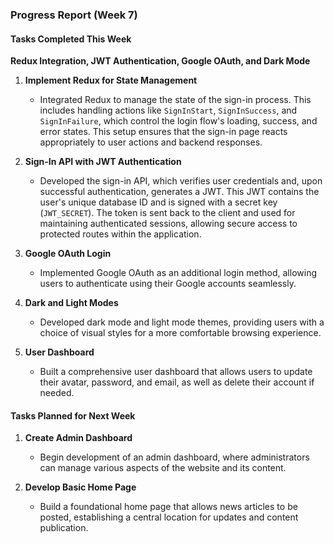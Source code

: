 ### Progress Report (Week 7)

#### Tasks Completed This Week

**Redux Integration, JWT Authentication, Google OAuth, and Dark Mode**

1. **Implement Redux for State Management**
   - Integrated Redux to manage the state of the sign-in process. This includes handling actions like `SignInStart`, `SignInSuccess`, and `SignInFailure`, which control the login flow's loading, success, and error states. This setup ensures that the sign-in page reacts appropriately to user actions and backend responses.

2. **Sign-In API with JWT Authentication**
   - Developed the sign-in API, which verifies user credentials and, upon successful authentication, generates a JWT. This JWT contains the user's unique database ID and is signed with a secret key (`JWT_SECRET`). The token is sent back to the client and used for maintaining authenticated sessions, allowing secure access to protected routes within the application. 

3. **Google OAuth Login**
   - Implemented Google OAuth as an additional login method, allowing users to authenticate using their Google accounts seamlessly.

4. **Dark and Light Modes**
   - Developed dark mode and light mode themes, providing users with a choice of visual styles for a more comfortable browsing experience.

5. **User Dashboard**
   - Built a comprehensive user dashboard that allows users to update their avatar, password, and email, as well as delete their account if needed.

#### Tasks Planned for Next Week

1. **Create Admin Dashboard**
   - Begin development of an admin dashboard, where administrators can manage various aspects of the website and its content.

2. **Develop Basic Home Page**
   - Build a foundational home page that allows news articles to be posted, establishing a central location for updates and content publication.